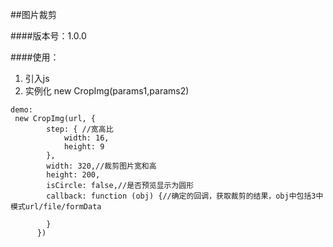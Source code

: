 ##图片裁剪

####版本号：1.0.0

####使用：
1. 引入js
2. 实例化 new CropImg(params1,params2)

```
demo:
 new CropImg(url, {
        step: { //宽高比
            width: 16,
            height: 9
        },
        width: 320,//裁剪图片宽和高
        height: 200,
        isCircle: false,//是否预览显示为圆形
        callback: function (obj) {//确定的回调，获取裁剪的结果，obj中包括3中模式url/file/formData

        }
      })
```